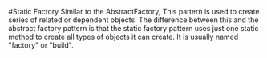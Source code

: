 #Static Factory
Similar to the AbstractFactory, This pattern is used to create
series of related or dependent objects. The difference
between this and the abstract factory pattern is that the
static factory pattern uses just one static method to create
all types of objects it can create. It is usually
named "factory" or "build".